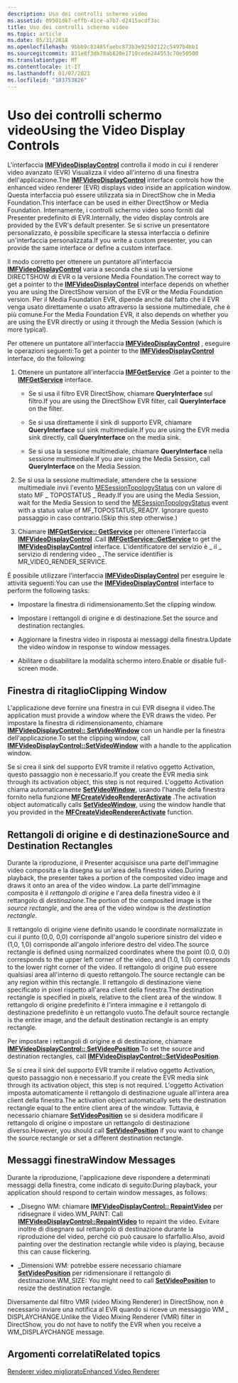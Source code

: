 ```yaml
---
description: Uso dei controlli schermo video
ms.assetid: 09501d67-effb-41ce-a7b7-d2415acdf3ac
title: Uso dei controlli schermo video
ms.topic: article
ms.date: 05/31/2018
ms.openlocfilehash: 9bbb9c83485faebc873b3e92502122c5497b4bb1
ms.sourcegitcommit: 831e8f3db78ab820e1710cede244553c70e50500
ms.translationtype: MT
ms.contentlocale: it-IT
ms.lasthandoff: 01/07/2021
ms.locfileid: "103753826"
---
```

# <a name="using-the-video-display-controls"></a><span data-ttu-id="94e26-103">Uso dei controlli schermo video</span><span class="sxs-lookup"><span data-stu-id="94e26-103">Using the Video Display Controls</span></span>

<span data-ttu-id="94e26-104">L'interfaccia [**IMFVideoDisplayControl**](/windows/desktop/api/evr/nn-evr-imfvideodisplaycontrol) controlla il modo in cui il renderer video avanzato (EVR) Visualizza il video all'interno di una finestra dell'applicazione.</span><span class="sxs-lookup"><span data-stu-id="94e26-104">The [**IMFVideoDisplayControl**](/windows/desktop/api/evr/nn-evr-imfvideodisplaycontrol) interface controls how the enhanced video renderer (EVR) displays video inside an application window.</span></span> <span data-ttu-id="94e26-105">Questa interfaccia può essere utilizzata sia in DirectShow che in Media Foundation.</span><span class="sxs-lookup"><span data-stu-id="94e26-105">This interface can be used in either DirectShow or Media Foundation.</span></span> <span data-ttu-id="94e26-106">Internamente, i controlli schermo video sono forniti dal Presenter predefinito di EVR.</span><span class="sxs-lookup"><span data-stu-id="94e26-106">Internally, the video display controls are provided by the EVR's default presenter.</span></span> <span data-ttu-id="94e26-107">Se si scrive un presentatore personalizzato, è possibile specificare la stessa interfaccia o definire un'interfaccia personalizzata.</span><span class="sxs-lookup"><span data-stu-id="94e26-107">If you write a custom presenter, you can provide the same interface or define a custom interface.</span></span>

<span data-ttu-id="94e26-108">Il modo corretto per ottenere un puntatore all'interfaccia [**IMFVideoDisplayControl**](/windows/desktop/api/evr/nn-evr-imfvideodisplaycontrol) varia a seconda che si usi la versione DIRECTSHOW di EVR o la versione Media Foundation.</span><span class="sxs-lookup"><span data-stu-id="94e26-108">The correct way to get a pointer to the [**IMFVideoDisplayControl**](/windows/desktop/api/evr/nn-evr-imfvideodisplaycontrol) interface depends on whether you are using the DirectShow version of the EVR or the Media Foundation version.</span></span> <span data-ttu-id="94e26-109">Per il Media Foundation EVR, dipende anche dal fatto che il EVR venga usato direttamente o usato attraverso la sessione multimediale, che è più comune.</span><span class="sxs-lookup"><span data-stu-id="94e26-109">For the Media Foundation EVR, it also depends on whether you are using the EVR directly or using it through the Media Session (which is more typical).</span></span>

<span data-ttu-id="94e26-110">Per ottenere un puntatore all'interfaccia [**IMFVideoDisplayControl**](/windows/desktop/api/evr/nn-evr-imfvideodisplaycontrol) , eseguire le operazioni seguenti:</span><span class="sxs-lookup"><span data-stu-id="94e26-110">To get a pointer to the [**IMFVideoDisplayControl**](/windows/desktop/api/evr/nn-evr-imfvideodisplaycontrol) interface, do the following:</span></span>

1.  <span data-ttu-id="94e26-111">Ottenere un puntatore all'interfaccia [**IMFGetService**](/windows/desktop/api/mfidl/nn-mfidl-imfgetservice) .</span><span class="sxs-lookup"><span data-stu-id="94e26-111">Get a pointer to the [**IMFGetService**](/windows/desktop/api/mfidl/nn-mfidl-imfgetservice) interface.</span></span>

    -   <span data-ttu-id="94e26-112">Se si usa il filtro EVR DirectShow, chiamare **QueryInterface** sul filtro.</span><span class="sxs-lookup"><span data-stu-id="94e26-112">If you are using the DirectShow EVR filter, call **QueryInterface** on the filter.</span></span>

    -   <span data-ttu-id="94e26-113">Se si usa direttamente il sink di supporto EVR, chiamare **QueryInterface** sul sink multimediale.</span><span class="sxs-lookup"><span data-stu-id="94e26-113">If you are using the EVR media sink directly, call **QueryInterface** on the media sink.</span></span>

    -   <span data-ttu-id="94e26-114">Se si usa la sessione multimediale, chiamare **QueryInterface** nella sessione multimediale.</span><span class="sxs-lookup"><span data-stu-id="94e26-114">If you are using the Media Session, call **QueryInterface** on the Media Session.</span></span>

2.  <span data-ttu-id="94e26-115">Se si usa la sessione multimediale, attendere che la sessione multimediale invii l'evento [MESessionTopologyStatus](mesessiontopologystatus.md) con un valore di stato MF \_ TOPOSTATUS \_ Ready.</span><span class="sxs-lookup"><span data-stu-id="94e26-115">If you are using the Media Session, wait for the Media Session to send the [MESessionTopologyStatus](mesessiontopologystatus.md) event with a status value of MF\_TOPOSTATUS\_READY.</span></span> <span data-ttu-id="94e26-116">Ignorare questo passaggio in caso contrario.</span><span class="sxs-lookup"><span data-stu-id="94e26-116">(Skip this step otherwise.)</span></span>

3.  <span data-ttu-id="94e26-117">Chiamare [**IMFGetService:: GetService**](/windows/desktop/api/mfidl/nf-mfidl-imfgetservice-getservice) per ottenere l'interfaccia [**IMFVideoDisplayControl**](/windows/desktop/api/evr/nn-evr-imfvideodisplaycontrol) .</span><span class="sxs-lookup"><span data-stu-id="94e26-117">Call [**IMFGetService::GetService**](/windows/desktop/api/mfidl/nf-mfidl-imfgetservice-getservice) to get the [**IMFVideoDisplayControl**](/windows/desktop/api/evr/nn-evr-imfvideodisplaycontrol) interface.</span></span> <span data-ttu-id="94e26-118">L'identificatore del servizio è \_ il \_ servizio di rendering video \_ .</span><span class="sxs-lookup"><span data-stu-id="94e26-118">The service identifier is MR\_VIDEO\_RENDER\_SERVICE.</span></span>

<span data-ttu-id="94e26-119">È possibile utilizzare l'interfaccia [**IMFVideoDisplayControl**](/windows/desktop/api/evr/nn-evr-imfvideodisplaycontrol) per eseguire le attività seguenti:</span><span class="sxs-lookup"><span data-stu-id="94e26-119">You can use the [**IMFVideoDisplayControl**](/windows/desktop/api/evr/nn-evr-imfvideodisplaycontrol) interface to perform the following tasks:</span></span>

-   <span data-ttu-id="94e26-120">Impostare la finestra di ridimensionamento.</span><span class="sxs-lookup"><span data-stu-id="94e26-120">Set the clipping window.</span></span>

-   <span data-ttu-id="94e26-121">Impostare i rettangoli di origine e di destinazione.</span><span class="sxs-lookup"><span data-stu-id="94e26-121">Set the source and destination rectangles.</span></span>

-   <span data-ttu-id="94e26-122">Aggiornare la finestra video in risposta ai messaggi della finestra.</span><span class="sxs-lookup"><span data-stu-id="94e26-122">Update the video window in response to window messages.</span></span>

-   <span data-ttu-id="94e26-123">Abilitare o disabilitare la modalità schermo intero.</span><span class="sxs-lookup"><span data-stu-id="94e26-123">Enable or disable full-screen mode.</span></span>

## <a name="clipping-window"></a><span data-ttu-id="94e26-124">Finestra di ritaglio</span><span class="sxs-lookup"><span data-stu-id="94e26-124">Clipping Window</span></span>

<span data-ttu-id="94e26-125">L'applicazione deve fornire una finestra in cui EVR disegna il video.</span><span class="sxs-lookup"><span data-stu-id="94e26-125">The application must provide a window where the EVR draws the video.</span></span> <span data-ttu-id="94e26-126">Per impostare la finestra di ridimensionamento, chiamare [**IMFVideoDisplayControl:: SetVideoWindow**](/windows/desktop/api/evr/nf-evr-imfvideodisplaycontrol-setvideowindow) con un handle per la finestra dell'applicazione.</span><span class="sxs-lookup"><span data-stu-id="94e26-126">To set the clipping window, call [**IMFVideoDisplayControl::SetVideoWindow**](/windows/desktop/api/evr/nf-evr-imfvideodisplaycontrol-setvideowindow) with a handle to the application window.</span></span>

<span data-ttu-id="94e26-127">Se si crea il sink del supporto EVR tramite il relativo oggetto Activation, questo passaggio non è necessario.</span><span class="sxs-lookup"><span data-stu-id="94e26-127">If you create the EVR media sink through its activation object, this step is not required.</span></span> <span data-ttu-id="94e26-128">L'oggetto Activation chiama automaticamente [**SetVideoWindow**](/windows/desktop/api/evr/nf-evr-imfvideodisplaycontrol-setvideowindow), usando l'handle della finestra fornito nella funzione [**MFCreateVideoRendererActivate**](/windows/desktop/api/mfidl/nf-mfidl-mfcreatevideorendereractivate) .</span><span class="sxs-lookup"><span data-stu-id="94e26-128">The activation object automatically calls [**SetVideoWindow**](/windows/desktop/api/evr/nf-evr-imfvideodisplaycontrol-setvideowindow), using the window handle that you provided in the [**MFCreateVideoRendererActivate**](/windows/desktop/api/mfidl/nf-mfidl-mfcreatevideorendereractivate) function.</span></span>

## <a name="source-and-destination-rectangles"></a><span data-ttu-id="94e26-129">Rettangoli di origine e di destinazione</span><span class="sxs-lookup"><span data-stu-id="94e26-129">Source and Destination Rectangles</span></span>

<span data-ttu-id="94e26-130">Durante la riproduzione, il Presenter acquisisce una parte dell'immagine video composita e la disegna su un'area della finestra video.</span><span class="sxs-lookup"><span data-stu-id="94e26-130">During playback, the presenter takes a portion of the composited video image and draws it onto an area of the video window.</span></span> <span data-ttu-id="94e26-131">La parte dell'immagine composita è il *rettangolo di origine* e l'area della finestra video è il rettangolo di *destinazione*.</span><span class="sxs-lookup"><span data-stu-id="94e26-131">The portion of the composited image is the *source rectangle*, and the area of the video window is the *destination rectangle*.</span></span>

<span data-ttu-id="94e26-132">Il rettangolo di origine viene definito usando le coordinate normalizzate in cui il punto (0,0, 0,0) corrisponde all'angolo superiore sinistro del video e (1,0, 1,0) corrisponde all'angolo inferiore destro del video.</span><span class="sxs-lookup"><span data-stu-id="94e26-132">The source rectangle is defined using normalized coordinates where the point (0.0, 0.0) corresponds to the upper left corner of the video, and (1.0, 1.0) corresponds to the lower right corner of the video.</span></span> <span data-ttu-id="94e26-133">Il rettangolo di origine può essere qualsiasi area all'interno di questo rettangolo.</span><span class="sxs-lookup"><span data-stu-id="94e26-133">The source rectangle can be any region within this rectangle.</span></span> <span data-ttu-id="94e26-134">Il rettangolo di destinazione viene specificato in pixel rispetto all'area client della finestra.</span><span class="sxs-lookup"><span data-stu-id="94e26-134">The destination rectangle is specified in pixels, relative to the client area of the window.</span></span> <span data-ttu-id="94e26-135">Il rettangolo di origine predefinito è l'intera immagine e il rettangolo di destinazione predefinito è un rettangolo vuoto.</span><span class="sxs-lookup"><span data-stu-id="94e26-135">The default source rectangle is the entire image, and the default destination rectangle is an empty rectangle.</span></span>

<span data-ttu-id="94e26-136">Per impostare i rettangoli di origine e di destinazione, chiamare [**IMFVideoDisplayControl:: SetVideoPosition**](/windows/desktop/api/evr/nf-evr-imfvideodisplaycontrol-setvideoposition).</span><span class="sxs-lookup"><span data-stu-id="94e26-136">To set the source and destination rectangles, call [**IMFVideoDisplayControl::SetVideoPosition**](/windows/desktop/api/evr/nf-evr-imfvideodisplaycontrol-setvideoposition).</span></span>

<span data-ttu-id="94e26-137">Se si crea il sink del supporto EVR tramite il relativo oggetto Activation, questo passaggio non è necessario.</span><span class="sxs-lookup"><span data-stu-id="94e26-137">If you create the EVR media sink through its activation object, this step is not required.</span></span> <span data-ttu-id="94e26-138">L'oggetto Activation imposta automaticamente il rettangolo di destinazione uguale all'intera area client della finestra.</span><span class="sxs-lookup"><span data-stu-id="94e26-138">The activation object automatically sets the destination rectangle equal to the entire client area of the window.</span></span> <span data-ttu-id="94e26-139">Tuttavia, è necessario chiamare [**SetVideoPosition**](/windows/desktop/api/evr/nf-evr-imfvideodisplaycontrol-setvideoposition) se si desidera modificare il rettangolo di origine o impostare un rettangolo di destinazione diverso.</span><span class="sxs-lookup"><span data-stu-id="94e26-139">However, you should call [**SetVideoPosition**](/windows/desktop/api/evr/nf-evr-imfvideodisplaycontrol-setvideoposition) if you want to change the source rectangle or set a different destination rectangle.</span></span>

## <a name="window-messages"></a><span data-ttu-id="94e26-140">Messaggi finestra</span><span class="sxs-lookup"><span data-stu-id="94e26-140">Window Messages</span></span>

<span data-ttu-id="94e26-141">Durante la riproduzione, l'applicazione deve rispondere a determinati messaggi della finestra, come indicato di seguito:</span><span class="sxs-lookup"><span data-stu-id="94e26-141">During playback, your application should respond to certain window messages, as follows:</span></span>

-   <span data-ttu-id="94e26-142">\_Disegno WM: chiamare [**IMFVideoDisplayControl:: RepaintVideo**](/windows/desktop/api/evr/nf-evr-imfvideodisplaycontrol-repaintvideo) per ridisegnare il video.</span><span class="sxs-lookup"><span data-stu-id="94e26-142">WM\_PAINT: Call [**IMFVideoDisplayControl::RepaintVideo**](/windows/desktop/api/evr/nf-evr-imfvideodisplaycontrol-repaintvideo) to repaint the video.</span></span> <span data-ttu-id="94e26-143">Evitare inoltre di disegnare sul rettangolo di destinazione durante la riproduzione del video, perché ciò può causare lo sfarfallio.</span><span class="sxs-lookup"><span data-stu-id="94e26-143">Also, avoid painting over the destination rectangle while video is playing, because this can cause flickering.</span></span>

-   <span data-ttu-id="94e26-144">\_Dimensioni WM: potrebbe essere necessario chiamare [**SetVideoPosition**](/windows/desktop/api/evr/nf-evr-imfvideodisplaycontrol-setvideoposition) per ridimensionare il rettangolo di destinazione.</span><span class="sxs-lookup"><span data-stu-id="94e26-144">WM\_SIZE: You might need to call [**SetVideoPosition**](/windows/desktop/api/evr/nf-evr-imfvideodisplaycontrol-setvideoposition) to resize the destination rectangle.</span></span>

<span data-ttu-id="94e26-145">Diversamente dal filtro VMR (video Mixing Renderer) in DirectShow, non è necessario inviare una notifica al EVR quando si riceve un messaggio WM \_ DISPLAYCHANGE.</span><span class="sxs-lookup"><span data-stu-id="94e26-145">Unlike the Video Mixing Renderer (VMR) filter in DirectShow, you do not have to notify the EVR when you receive a WM\_DISPLAYCHANGE message.</span></span>

## <a name="related-topics"></a><span data-ttu-id="94e26-146">Argomenti correlati</span><span class="sxs-lookup"><span data-stu-id="94e26-146">Related topics</span></span>

<dl> <dt>

[<span data-ttu-id="94e26-147">Renderer video migliorato</span><span class="sxs-lookup"><span data-stu-id="94e26-147">Enhanced Video Renderer</span></span>](enhanced-video-renderer.md)
</dt> </dl>

 

 



